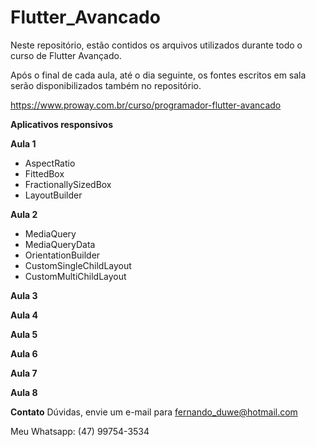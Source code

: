 # Flutter_Avancado
Neste repositório, estão contidos os arquivos utilizados durante todo o curso de Flutter Avançado.

Após o final de cada aula, até o dia seguinte, os fontes escritos em sala serão disponibilizados também no repositório.

https://www.proway.com.br/curso/programador-flutter-avancado

**Aplicativos responsivos**

**Aula 1**
- AspectRatio
- FittedBox
- FractionallySizedBox
- LayoutBuilder


**Aula 2**
- MediaQuery
- MediaQueryData
- OrientationBuilder
- CustomSingleChildLayout
- CustomMultiChildLayout


**Aula 3**


**Aula 4**


**Aula 5**


**Aula 6**


**Aula 7**


**Aula 8**


**Contato**
Dúvidas, envie um e-mail para fernando_duwe@hotmail.com

Meu Whatsapp: (47) 99754-3534